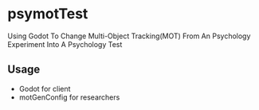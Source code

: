 # psymotTest
Using Godot To Change Multi-Object Tracking(MOT) From An Psychology Experiment Into A Psychology Test

## Usage
- Godot for client
- motGenConfig for researchers
